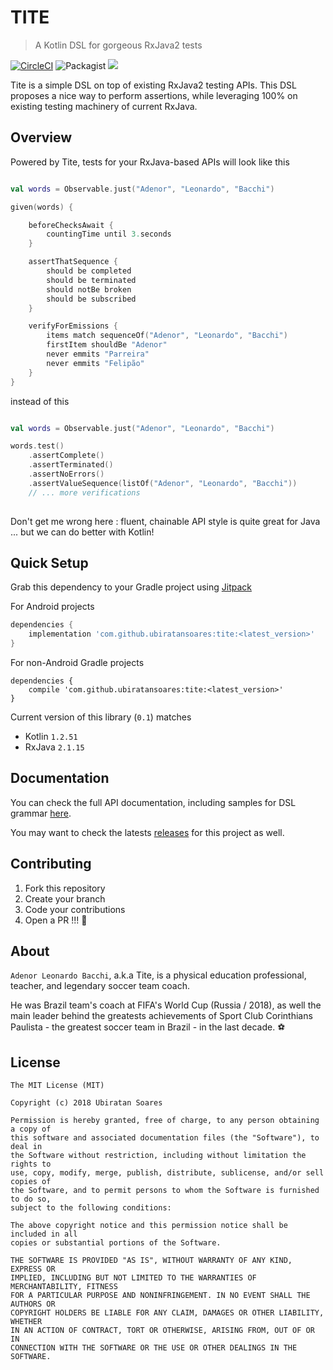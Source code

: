 # TITE

> A Kotlin DSL for gorgeous RxJava2 tests

[![CircleCI](https://circleci.com/gh/ubiratansoares/tite/tree/master.svg?style=svg&circle-token=188c963e29f181c85e6c2559ca31ac3935fedc7e)](https://circleci.com/gh/ubiratansoares/tite/tree/master) 
![Packagist](https://img.shields.io/packagist/l/doctrine/orm.svg?style=flat-square) [![](https://jitpack.io/v/ubiratansoares/tite.svg)](https://jitpack.io/#ubiratansoares/tite)


Tite is a simple DSL on top of existing RxJava2 testing APIs. This DSL proposes a nice way to perform assertions, while leveraging 100% on existing testing machinery of current RxJava.

## Overview

Powered by Tite, tests for your RxJava-based APIs will look like this

```kotlin

val words = Observable.just("Adenor", "Leonardo", "Bacchi")

given(words) {

    beforeChecksAwait {
        countingTime until 3.seconds
    }

    assertThatSequence {
        should be completed
        should be terminated
        should notBe broken
        should be subscribed
    }

    verifyForEmissions {
        items match sequenceOf("Adenor", "Leonardo", "Bacchi")
        firstItem shouldBe "Adenor"
        never emmits "Parreira"
        never emmits "Felipão"
    }
}

```

instead of this

```kotlin

val words = Observable.just("Adenor", "Leonardo", "Bacchi")

words.test()
    .assertComplete()
    .assertTerminated()
    .assertNoErrors()
    .assertValueSequence(listOf("Adenor", "Leonardo", "Bacchi"))
    // ... more verifications
    
```

Don't get me wrong here : fluent, chainable API style is quite great for Java ... but we can do better with Kotlin! 

## Quick Setup

Grab this dependency to your Gradle project using [Jitpack](https://jitpack.io) 

For Android projects

```groovy
dependencies {
	implementation 'com.github.ubiratansoares:tite:<latest_version>'
}
```

For non-Android Gradle projects

```
dependencies {
	compile 'com.github.ubiratansoares:tite:<latest_version>'
}
```

Current version of this library (`0.1`) matches

- Kotlin `1.2.51`
- RxJava `2.1.15`

## Documentation

You can check the full API documentation, including samples for DSL grammar [here](https://ubiratansoares.github.io/tite).

You may want to check the latests [releases](https://github.com/ubiratan/tite/releases) for this project as well.

## Contributing

1. Fork this repository
2. Create your branch
3. Code your contributions
4. Open a PR !!! 🚀

## About

`Adenor Leonardo Bacchi`, a.k.a Tite, is a physical education professional, teacher, and legendary soccer team coach. 

He was Brazil team's coach at FIFA's World Cup (Russia / 2018), as well the main leader behind the greatests achievements of Sport Club Corinthians Paulista - the greatest soccer team in Brazil - in the last decade. ⚽

## License

```
The MIT License (MIT)

Copyright (c) 2018 Ubiratan Soares

Permission is hereby granted, free of charge, to any person obtaining a copy of
this software and associated documentation files (the "Software"), to deal in
the Software without restriction, including without limitation the rights to
use, copy, modify, merge, publish, distribute, sublicense, and/or sell copies of
the Software, and to permit persons to whom the Software is furnished to do so,
subject to the following conditions:

The above copyright notice and this permission notice shall be included in all
copies or substantial portions of the Software.

THE SOFTWARE IS PROVIDED "AS IS", WITHOUT WARRANTY OF ANY KIND, EXPRESS OR
IMPLIED, INCLUDING BUT NOT LIMITED TO THE WARRANTIES OF MERCHANTABILITY, FITNESS
FOR A PARTICULAR PURPOSE AND NONINFRINGEMENT. IN NO EVENT SHALL THE AUTHORS OR
COPYRIGHT HOLDERS BE LIABLE FOR ANY CLAIM, DAMAGES OR OTHER LIABILITY, WHETHER
IN AN ACTION OF CONTRACT, TORT OR OTHERWISE, ARISING FROM, OUT OF OR IN
CONNECTION WITH THE SOFTWARE OR THE USE OR OTHER DEALINGS IN THE SOFTWARE.
```